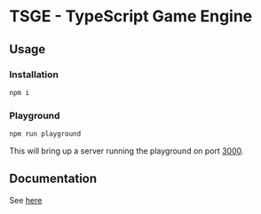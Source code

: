 # TSGE - TypeScript Game Engine

## Usage

### Installation

```bash
npm i
```

### Playground

```bash
npm run playground
```

This will bring up a server running the playground on port [3000](http://localhost:3000).

## Documentation

See [here](https://gledrich.github.io/tsge/index.html)
